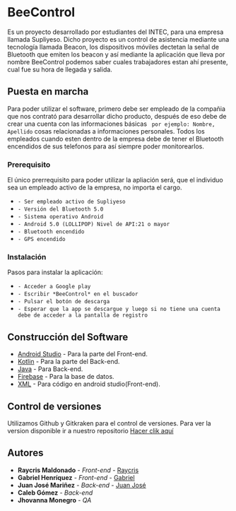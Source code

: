 # BeeControl
Es un proyecto desarrollado por estudiantes del INTEC, para una empresa llamada Supliyeso. Dicho proyecto es un control de asistencia mediante una tecnología llamada Beacon, los dispositivos móviles dectetan la señal de Bluetooth que emiten los beacon y así mediante la aplicación que lleva por nombre BeeControl podemos saber cuales trabajadores estan ahí presente, cual fue su hora de llegada y salida.

## Puesta en marcha
Para poder utilizar el software, primero debe ser empleado de la compañia que nos contrató para desarrollar dicho producto, después de eso debe de crear una cuenta con las informaciones básicas ``` por ejemplo: Nombre, Apellido``` cosas relacionadas a informaciones personales. Todos los empleados cuando esten dentro de la empresa debe de tener el Bluetooth encendidos de sus telefonos para así siempre poder monitorearlos.

### Prerequisito

El único prerrequisito para poder utilizar la apliación será, que el individuo sea un empleado activo de la empresa, no importa el cargo. 
* ```- Ser empleado activo de Supliyeso```
* ```- Versión del Bluetooth 5.0```
* ```- Sistema operativo Android```
* ```- Android 5.0 (LOLLIPOP) Nivel de API:21 o mayor```
* ```- Bluetooth encendido```
* ```- GPS encendido```

### Instalación
Pasos para instalar la aplicación:

* ```- Acceder a Google play```
* ```- Escribir *BeeControl* en el buscador```
* ```- Pulsar el botón de descarga```
* ```- Esperar que la app se descargue y luego si no tiene una cuenta debe de acceder a la pantalla de registro```


## Construcción del Software
* [Android Studio](https://android-studio.uptodown.com/windows) - Para la parte del Front-end.
* [Kotlin](https://kotlinlang.org/) - Para la parte del Back-end.
* [Java](https://www.java.com/es/) - Para Back-end.
* [Firebase](https://firebase.google.com/?hl=es-419) - Para la base de datos.
* [XML](https://www.xml.com/) - Para código en android studio(Front-end).

## Control de versiones
Utilizamos Github y Gitkraken para el control de versiones. Para ver la version disponible ir a nuestro repositorio [Hacer clik aquí](https://github.com/GabrielTechs/BeeControl)

## Autores
* **Raycris Maldonado** - *Front-end* - [Raycris](https://github.com/Raycris)
* **Gabriel Henríquez** - *Front-end* - [Gabriel](https://github.com/GabrielTechs)
* **Juan José Mariñez** - *Back-end* - [Juan José](https://github.com/JMarinez)
* **Caleb Gómez** - *Back-end*
* **Jhovanna Monegro** - *QA*
